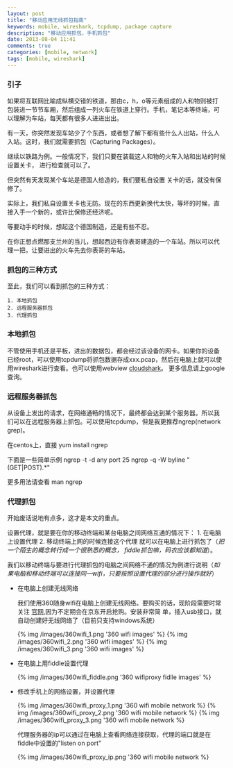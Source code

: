 ```yaml
---
layout: post
title: "移动应用无线抓包指南"
keywords: mobile, wireshark, tcpdump, package capture
description: "移动应用抓包，手机抓包"
date: 2013-08-04 11:41
comments: true
categories: [mobile, network]
tags: [mobile, wireshark]
---
```


### 引子  ###
如果将互联网比喻成纵横交错的铁道，那由c，h，o等元素组成的人和物则被打
包装进一节节车厢，然后组成一列火车在铁道上穿行。手机，笔记本等终端，可
以理解为车站，每天都有很多人进进出出。

有一天，你突然发现车站少了个东西，或者想了解下都有些什么人出站，什么人
入站。这时，我们就需要抓包（Capturing Packages）。

继续以铁路为例。一般情况下，我们只要在装载这人和物的火车入站和出站的时候设置关卡，
进行检查就可以了。

但突然有天发现某个车站是德国人给造的，我们要私自设置
关卡的话，就没有保修了。

实际上，我们私自设置关卡也无防。现在的东西更新换代太快，等坏的时候，直
接入手一个新的，或许比保修还经济呢。

等要动手的时候，想起这个德国制造，还是有些不忍。

在你正想点燃那支兰州的当儿，想起西边有你表哥建造的一个车站。所以可以代
理一把，让要进出的火车先去你表哥的车站。

### 抓包的三种方式 ###
至此，我们可以看到抓包的三种方式：

    1. 本地抓包
    2. 远程服务器抓包
    3. 代理抓包

### 本地抓包 ###
不管使用手机还是平板，进出的数据包，都会经过该设备的网卡。如果你的设备
已经root，可以使用tcpdump将抓包数据存成xxx.pcap，然后在电脑上就可以使
用wireshark进行查看。也可以使用webview
[cloudshark](http://www.cloudshark.org)。
更多信息请上google查询。

### 远程服务器抓包 ###
从设备上发出的请求，在网络通畅的情况下，最终都会达到某个服务器。所以我
们可以在远程服务器上抓包。可以使用tcpdump，但是我更推荐ngrep(network
grep)。

在centos上，直接
    yum install ngrep

下面是一些简单示例
    ngrep -t -d any port 25
    ngrep -q -W byline "(GET|POST).*"

更多用法请查看
    man ngrep

### 代理抓包 ###
开始废话说地有点多，这才是本文的重点。

设置代理，就是要在你的移动终端和某台电脑之间网络互通的情况下：
    1. 在电脑上设置代理
    2. 移动终端上网的时候连接这个代理
就可以在电脑上进行抓包了（*把一个陌生的概念转行成一个很熟悉的概念，
fiddle抓包嘛，码农应该都知道*）。

我们以移动终端与要进行代理抓包的电脑之间网络不通的情况为例进行说明（*如
果电脑和移动终端可以连接同一wifi，只要按照设置代理的部分进行操作就好*）

* 在电脑上创建无线网络

    我们使用360随身wifi在电脑上创建无线网络。要购买的话，现阶段需要时常关注
    [官网](http://wifi.360.cn/),因为不定期会在京东开启抢购。安装非常简
    单，插入usb接口，就自动创建好无线网络了（目前只支持windows系统）

    {% img /images/360wifi_1.png '360 wifi images' %}
    {% img /images/360wifi_2.png '360 wifi images' %}
    {% img /images/360wifi_3.png '360 wifi images' %}

* 在电脑上用fiddle设置代理

    {% img /images/360wifi_fiddle.png '360 wifiproxy fidlle images' %}

* 修改手机上的网络设置，并设置代理

    {% img /images/360wifi_proxy_1.png '360 wifi mobile network %}
    {% img /images/360wifi_proxy_2.png '360 wifi mobile network %}
    {% img /images/360wifi_proxy_3.png '360 wifi mobile network %}

    代理服务器的ip可以通过在电脑上查看网络连接获取，代理的端口就是在
    fiddle中设置的"listen on port"

    {% img /images/360wifi_proxy_ip.png '360 wifi mobile network %}
